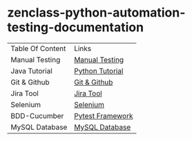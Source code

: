 # zenclass-python-automation-testing-documentation


 <!DOCTYPE html>
<html>
<head>
</head>
<body>

<table>
  <tr>
    <td>Table Of Content </td>
    <td>Links</td>
  </tr>
 <tr>
    <td>Manual Testing</td>
    <td><a href="https://github.com/zen-class/zen-class-automation-testing-documentation/tree/main/001-Manual-Testing-Documentation">Manual Testing</a></td>
  </tr>
  <tr>
    <td>Java Tutorial</td>
    <td><a href="https://github.com/zen-class/zen-class-automation-testing-documentation/tree/main/002-Python-Tutorial-Documentation">Python Tutorial</a></td>
  </tr>
  <tr>
    <td>Git & Github</td>
    <td><a href="https://github.com/zen-class/zen-class-automation-testing-documentation/blob/main/003-Git-Github/008%20-%20Git/001%20-%20Git.md">Git & Github</a></td>
  </tr>
  <tr>
    <td>Jira Tool</td>
    <td><a href="https://github.com/zen-class/zen-class-automation-testing-documentation/tree/main/004-Jira-Project-Managment-Tool/007-%20Jira">Jira Tool</a></td>
  </tr>
  <tr>
    <td>Selenium</td>
    <td><a href="https://github.com/zen-class/zen-class-automation-testing-documentation/tree/main/005-Selenium-Documentation">Selenium</a></td>
  </tr>
  <tr>
    <td>BDD-Cucumber</td>
    <td><a href="https://github.com/zen-class/zen-class-automation-testing-documentation/tree/main/006-%20Pytest-Framework">Pytest Framework</a></td>
  </tr>
  <tr>
    <td>MySQL Database</td>
    <td><a href="https://github.com/zen-class/zen-class-automation-testing-documentation/tree/main/007-%20MySQL%20Database">MySQL Database</a></td>
  </tr>
</table>
</body>
</html>

